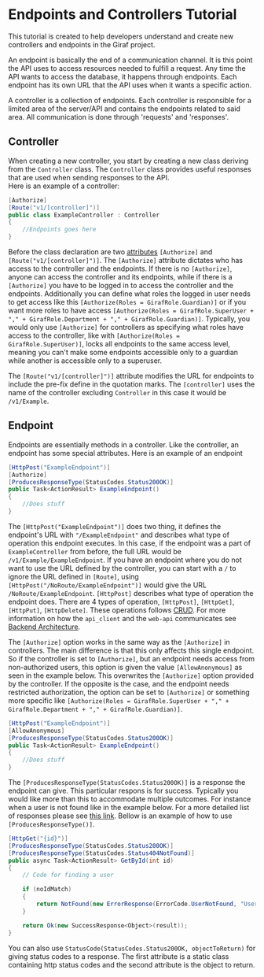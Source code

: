 # Endpoints and Controllers Tutorial

This tutorial is created to help developers understand and create new controllers and endpoints in the Giraf project.

An endpoint is basically the end of a communication channel.
It is this point the API uses to access resources needed to fulfill a request.
Any time the API wants to access the database, it happens through endpoints.
Each endpoint has its own URL that the API uses when it wants a specific action.

A controller is a collection of endpoints.
Each controller is responsible for a limited area of the server/API and contains the endpoints related to said area.
All communication is done through 'requests' and 'responses'.

## Controller

When creating a new controller, you start by creating a new class deriving from the `Controller` class.
The `Controller` class provides useful responses that are used when sending responses to the API.<br/>
Here is an example of a controller:

```C#
[Authorize]
[Route("v1/[controller]")]
public class ExampleController : Controller
{
    //Endpoints goes here
}
```

Before the class declaration are two [attributes](https://www.tutorialspoint.com/csharp/csharp_attributes.htm) `[Authorize]` and `[Route("v1/[controller]")]`.
The `[Authorize]` attribute dictates who has access to the controller and the endpoints.
If there is no `[Authorize]`, anyone can access the controller and its endpoints, while if there is a `[Authorize]` you have to be logged in to access the controller and the endpoints.
Additionally you can define what roles the logged in user needs to get access like this `[Authorize(Roles = GirafRole.Guardian)]` or if you want more roles to have access `[Authorize(Roles = GirafRole.SuperUser + "," + GirafRole.Department + "," + GirafRole.Guardian)]`.
Typically, you would only use `[Authorize]` for controllers as specifying what roles have access to the controller, like with `[Authorize(Roles = GirafRole.SuperUser)]`, locks all endpoints to the same access level, meaning you can't make some endpoints accessible only to a guardian while another is accessible only to a superuser.

The `[Route("v1/[controller]")]` attribute modifies the URL for endpoints to include the pre-fix define in the quotation marks.
The `[controller]` uses the name of the controller excluding `Controller` in this case it would be `/v1/Example`.

## Endpoint

Endpoints are essentially methods in a controller.
Like the controller, an endpoint has some special attributes.
Here is an example of an endpoint

```C#
[HttpPost("ExampleEndpoint")]
[Authorize]
[ProducesResponseType(StatusCodes.Status200OK)]
public Task<ActionResult> ExampleEndpoint()
{
    //Does stuff
}
```

The `[HttpPost("ExampleEndpoint")]` does two thing, it defines the endpoint's URL with `"/ExampleEndpoint"` and describes what type of operation this endpoint executes.
In this case, if the endpoint was a part of `ExampleController` from before, the full URL would be `/v1/Example/ExampleEndpoint`.
If you have an endpoint where you do not want to use the URL defined by the controller, you can start with a `/` to ignore the URL defined in `[Route]`, using `[HttpPost("/NoRoute/ExampleEndpoint")]` would give the URL `/NoRoute/ExampleEndpoint`.
`[HttpPost]` describes what type of operation the endpoint does.
There are 4 types of operation, `[HttpPost]`, `[HttpGet]`, `[HttpPut]`, `[HttpDelete]`.
These operations follows [CRUD](https://en.wikipedia.org/wiki/Create,_read,_update_and_delete).
For more information on how the `api_client` and the `web-api` communicates see [Backend Architecture](https://github.com/aau-giraf/wiki/blob/feature_188/docs/development/rest_api_development/BackendArchitecture.md#making-a-request).

The `[Authorize]` option works in the same way as the `[Authorize]` in controllers.
The main difference is that this only affects this single endpoint.
So if the controller is set to `[Authorize]`, but an endpoint needs access from non-authorized users, this option is given the value `[AllowAnonymous]` as seen in the example below.
This overwrites the `[Authorize]` option provided by the controller.
If the opposite is the case, and the endpoint needs restricted authorization, the option can be set to `[Authorize]` or something more specific like `[Authorize(Roles = GirafRole.SuperUser + "," + GirafRole.Department + "," + GirafRole.Guardian)]`.

```C#
[HttpPost("ExampleEndpoint")]
[AllowAnonymous]
[ProducesResponseType(StatusCodes.Status200OK)]
public Task<ActionResult> ExampleEndpoint()
{
    //Does stuff
}
```

The `[ProducesResponseType(StatusCodes.Status200OK)]` is a response the endpoint can give.
This particular respons is for success.
Typically you would like more than this to accommodate multiple outcomes.
For instance when a user is not found like in the example below.
For a more detailed list of responses please see [this link](https://en.wikipedia.org/wiki/List_of_HTTP_status_codes).
Bellow is an example of how to use `[ProducesResponseType()]`.

```C#
[HttpGet("{id}")]
[ProducesResponseType(StatusCodes.Status200OK)]
[ProducesResponseType(StatusCodes.Status404NotFound)]
public async Task<ActionResult> GetById(int id)
{
    // Code for finding a user

    if (noIdMatch)
    {
        return NotFound(new ErrorResponse(ErrorCode.UserNotFound, "User not found"));
    }

    return Ok(new SuccessResponse<Object>(result));
}
```

You can also use `StatusCode(StatusCodes.Status200OK, objectToReturn)` for giving status codes to a response.
The first attribute is a static class containing http status codes and the second attribute is the object to return.
